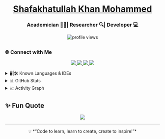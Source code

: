 <h1 align="center"><a href="http://shafakhat.is-best.next/">Shafakhatullah Khan Mohammed</a></h1> 
<h3 align="center"> Academician 👨‍🏫| Researcher 🔍| Developer 💻</h3>  

<p align="center">  
  <img src="https://komarev.com/ghpvc/?username=shafakhat&label=Profile%20views&color=0e75b6&style=flat" alt="profile views" />  
</p>

##

### 🌐 Connect with Me  
<p align="center">  
  <a href="http://shafakhat.is-best.net" target="_blank">  
    <img src="https://img.shields.io/badge/Website-shafakhat.is--best.net-blue?style=for-the-badge&logo=google-chrome" />  
  </a>  
  <a href="mailto:shafakhat91@gmail.com">  
    <img src="https://img.shields.io/badge/Email-Contact-informational?style=for-the-badge&logo=gmail" />  
  </a>  
  <a href="https://www.linkedin.com/in/shafakhatullah-khan-mohammed-335962a8/">  
    <img src="https://img.shields.io/badge/LinkedIn-0077B5?style=for-the-badge&logo=linkedin&logoColor=white" />  
  </a>  
  <a href="https://github.com/shafakhat">  
    <img src="https://img.shields.io/badge/GitHub-Profile-black?style=for-the-badge&logo=github" />  
  </a>  
</p> 

<details>
<summary>🖥️|🛠️ Known Languages & IDEs</summary>

<p align="center">  
  <img src="https://skillicons.dev/icons?i=python,java,cs,dotnet,javascript,html,css,php,flutter,jquery,git,linux,haskell,mysql,laravel,maven,visualstudio" />  
</p>  

##

<p align="center">  
  <img src="https://skillicons.dev/icons?i=eclipse,idea,vscode,sublime,latex," />  
</p>  

</details>

<details>
<summary>📊 GitHub Stats</summary>

<p align="center">  
  <img src="https://github-readme-stats.vercel.app/api?username=shafakhat&show_icons=true&theme=radical" alt="GitHub Stats" />  
</p>  

<p align="center">  
  <img src="https://github-readme-streak-stats.herokuapp.com/?user=shafakhat&theme=radical" alt="GitHub Streak" />  
</p>  

<p align="center">  
  <img src="https://github-readme-stats.vercel.app/api/top-langs/?username=shafakhat&layout=compact&theme=radical" alt="Top Languages" />  
</p>  
</details>

<details>
  <summary>📈 Activity Graph  </summary>

[![Shafakhat's github activity graph](https://github-readme-activity-graph.vercel.app/graph?username=shafakhat&bg_color=0d1117&color=58a6ff&line=58a6ff&point=ffffff&area=true&hide_border=true)](https://github.com/shafakhat/github-readme-activity-graph)  
</details>

## ✨ Fun Quote  

<p align="center">  
  <img src="https://quotes-github-readme.vercel.app/api?type=horizontal&theme=radical" /> 
</p>

---

<p align="center">  💡 *“Code to learn, learn to create, create to inspire!”*  </p>
